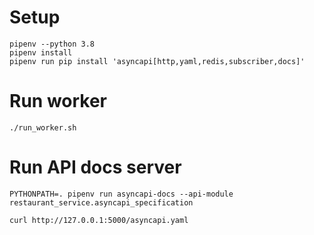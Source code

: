 # Setup
```
pipenv --python 3.8
pipenv install
pipenv run pip install 'asyncapi[http,yaml,redis,subscriber,docs]'
```

# Run worker
```
./run_worker.sh
```

# Run API docs server 
```
PYTHONPATH=. pipenv run asyncapi-docs --api-module restaurant_service.asyncapi_specification

curl http://127.0.0.1:5000/asyncapi.yaml
```